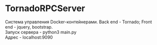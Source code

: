 # TornadoRPCServer

 Система управления Docker-контейнерами. Back end - Tornado; Front end - jquery, bootstrap.  
Запуск сервера - python3 main.py  
Адрес - localhost:9090
